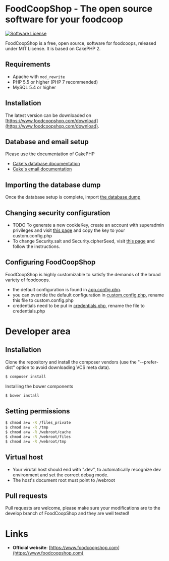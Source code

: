 # FoodCoopShop - The open source software for your foodcoop
[![Software License](https://img.shields.io/badge/license-MIT-brightgreen.svg?style=flat-square)](LICENSE.txt)

FoodCoopShop is a free, open source, software for foodcoops, released under MIT License. It is based on CakePHP 2.

## Requirements
* Apache with `mod_rewrite`
* PHP 5.5 or higher (PHP 7 recommended)
* MySQL 5.4 or higher

## Installation
The latest version can be downloaded on [https://www.foodcoopshop.com/download](https://www.foodcoopshop.com/download).

## Database and email setup
Please use the documentation of CakePHP 
* [Cake's database documentation](http://book.cakephp.org/2.0/en/development/configuration.html) 
* [Cake's email documentation](http://book.cakephp.org/2.0/en/core-utility-libraries/email.html) 

## Importing the database dump
Once the database setup is complete, import [the database dump](foodcoopshop/Test/test_files/Config/sql/01-test-db-general.sql)

## Changing security configuration
* TODO To generate a new cookieKey, create an account with superadmin privileges and visit [this page](www.example.com/admin/configurations/generateCookieKey) and copy the key to your custom.config.php
* To change Security.salt and Security.cipherSeed, visit [this page](http://cakephp.thomasv.nl/) and follow the instructions.

## Configuring FoodCoopShop
FoodCoopShop is highly customizable to satisfy the demands of the broad variety of foodcoops.

* the default configuration is found in [app.config.php](Config/app.config.php).
* you can override the default configuration in [custom.config.php](Config/custom.config.default.php), rename this file to custom.config.php
* credentials need to be put in [credentials.php](Config/credentials.default.php), rename the file to credentials.php

# Developer area

## Installation

Clone the repository and install the composer vendors (use the "--prefer-dist" option to avoid downloading VCS meta data).
``` bash
$ composer install
```

Installing the bower components 
``` bash
$ bower install
```

## Setting permissions
``` bash
$ chmod a+w -R /files_private
$ chmod a+w -R /tmp
$ chmod a+w -R /webroot/cache
$ chmod a+w -R /webroot/files
$ chmod a+w -R /webroot/tmp
```

## Virtual host
* Your virutal host should end with ".dev", to automatically recognize dev environment and set the correct debug mode.
* The host's document root must point to /webroot


## Pull requests
Pull requests are welcome, please make sure your modifications are to the develop branch of FoodCoopShop and they are well tested!

# Links
* **Official website**: [https://www.foodcoopshop.com](https://www.foodcoopshop.com)

